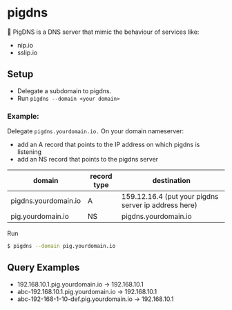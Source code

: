 # pigdns

🐷 PigDNS is a DNS server that mimic the behaviour of services like:

* nip.io
* sslip.io


## Setup

* Delegate a subdomain to pigdns.
* Run `pigdns --domain <your domain>`

### Example:

Delegate `pigdns.yourdomain.io.` On your domain nameserver:

* add an A record that points to the IP address on which pigdns is listening 
* add an NS record that points to the pigdns server

| domain | record type | destination |
| ------ | ------------ | ----------- |  
| pigdns.yourdomain.io | A | 159.12.16.4 (put your pigdns server ip address here)
| pig.yourdomain.io | NS | pigdns.yourdomain.io


Run
```sh
$ pigdns --domain pig.yourdomain.io
```

## Query Examples

* 192.168.10.1.pig.yourdomain.io -> 192.168.10.1
* abc-192.168.10.1.pig.yourdomain.io -> 192.168.10.1
* abc-192-168-1-10-def.pig.yourdomain.io -> 192.168.10.1